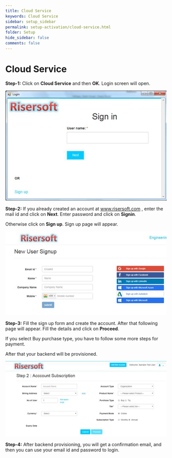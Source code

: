 ```yaml
---
title: Cloud Service
keywords: Cloud Service
sidebar: setup_sidebar
permalink: setup-activation/cloud-service.html
folder: Setup
hide_sidebar: false
comments: false
---
```


# Cloud Service
 

**Step-1:** Click on **Cloud Service** and then **OK**. Login screen will open.

![](/images/signinpage.jpg)

**Step-2:** If you already created an account at www.risersoft.com , enter the mail id and click on **Next**. Enter password and click on **Signin**.

Otherwise click on **Sign up**. Sign up page will appear.

![](/images/usersignup.jpg)

**Step-3:** Fill the sign up form and create the account.  After that following page will appear. Fill the details and click on **Proceed**.

If you select Buy purchase type, you have to follow some more steps for payment.

After that your backend will be provisioned.
 
![](/images/accountsubscription.jpg)
 
**Step-4:** After backend provisioning, you will get a confirmation email, and then you can use your email id and password to login.
